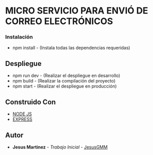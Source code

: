 # MICRO SERVICIO PARA ENVIÓ DE CORREO ELECTRÓNICOS

### Instalación

- npm install - (Instala todas las dependencias requeridas)

## Despliegue

- npm run dev - (Realizar el despliegue en desarrollo)
- npm build - (Realizar la compilación del proyecto)
- npm start - (Realizar el despliegue en producción)

## Construido Con

- [NODE JS](https://nodejs.org/en)
- [EXPRESS](https://expressjs.com/)

## Autor

- **Jesus Martinez** - _Trabajo Inicial_ - [JesusGMM](https://github.com/JesusGMM)
